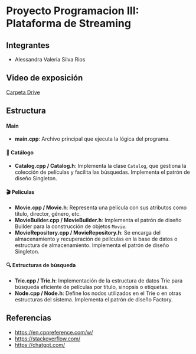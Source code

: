 # Proyecto Programacion III: Plataforma de Streaming

## Integrantes

* Alessandra Valeria Silva Rios

## Video de exposición

[Carpeta Drive](https://drive.google.com/drive/folders/1NbzkfU-JEB9smz_uqPJJqI2CYd8MNO5s?usp=drive_link)

## Estructura

#### Main

- **main.cpp**: Archivo principal que ejecuta la lógica del programa.

#### 📌 Catálogo
- **Catalog.cpp / Catalog.h**: Implementa la clase `Catalog`, que gestiona la colección de películas y facilita las búsquedas. Implementa el patrón de diseño Singleton.

#### 🎬 Películas
- **Movie.cpp / Movie.h**: Representa una película con sus atributos como título, director, género, etc.
- **MovieBuilder.cpp / MovieBuilder.h**: Implementa el patrón de diseño Builder para la construcción de objetos `Movie`.
- **MovieRepository.cpp / MovieRepository.h**: Se encarga del almacenamiento y recuperación de películas en la base de datos o estructura de almacenamiento. Implementa el patrón de diseño Singleton.

#### 🔍 Estructuras de búsqueda
- **Trie.cpp / Trie.h**: Implementación de la estructura de datos Trie para búsqueda eficiente de películas por título, sinopsis o etiquetas.
- **Node.cpp / Node.h**: Define los nodos utilizados en el Trie o en otras estructuras del sistema. Implementa el patrón de diseño Factory.


## Referencias

- https://en.cppreference.com/w/
- https://stackoverflow.com/
- https://chatgpt.com/